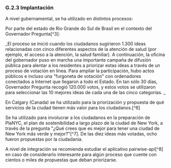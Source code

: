 ### G.2.3 Implantación

A nivel gubernamental, se ha utilizado en distintos procesos:

Por parte del estado de Rio Grande do Sul de Brasil en el contexto del Governador Pregunta[^3]:

_El proceso se inició cuando los ciudadanos sugirieron 1.300 ideas relacionadas con cinco diferentes aspectos de la atención de salud \(por ejemplo, el acceso a la atención, la salud familiar\). A continuación, la oficina del gobernador puso en marcha una importante campaña de difusión pública para alentar a los residentes a priorizar estas ideas a través de un proceso de votación en línea. Para ampliar la participación, hubo actos públicos e incluso una "furgoneta de votación" con ordenadores conectados a Internet que llegaron a todo el Estado. En tan sólo 30 días, Governador Pregunta recogió 120.000 votos, y estos votos se utilizaron para seleccionar las 10 mejores ideas de cada una de las cinco categorías. _



En Calgary \(Canada\) se ha utilizado para la priorización y propuesta de qué servicios de la ciudad tienen más valor para los ciudadanos.[^6]

Se ha utilizado para involucrar a los  ciudadanos en la preparación de  PlaNYC, el plan de sostenibilidad a largo plazo de la ciudad de New York, a través de la pregunta "¿Qué crees que es mejor para tener una ciudad de New York más verde y mejor?"[^7]. De las diez ideas más votadas, ocho fueron propuestas por la ciudadanía.

A nivel de integración se recomienda estudiar el aplicativo pairwise-api[^8] en caso de considerarlo interesante para algún proceso que cuente con cientos o miles de propuestas que deban priorizarse.


